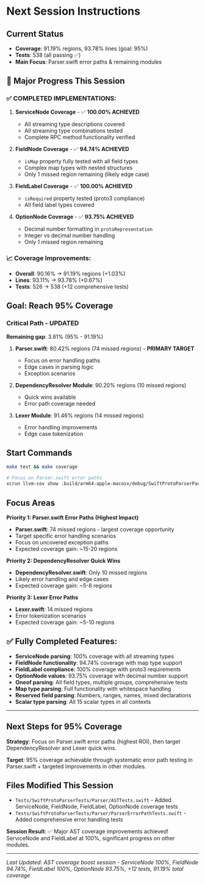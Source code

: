 # Next Session Instructions

## Current Status
- **Coverage**: 91.19% regions, 93.78% lines (goal: 95%)
- **Tests**: 538 (all passing ✅)
- **Main Focus**: Parser.swift error paths & remaining modules

## 🎉 Major Progress This Session

### ✅ **COMPLETED IMPLEMENTATIONS:**
1. **ServiceNode Coverage** - ✅ **100.00% ACHIEVED**
   - All streaming type descriptions covered
   - All streaming type combinations tested
   - Complete RPC method functionality verified

2. **FieldNode Coverage** - ✅ **94.74% ACHIEVED**
   - `isMap` property fully tested with all field types
   - Complex map types with nested structures
   - Only 1 missed region remaining (likely edge case)

3. **FieldLabel Coverage** - ✅ **100.00% ACHIEVED**
   - `isRequired` property tested (proto3 compliance)
   - All field label types covered

4. **OptionNode Coverage** - ✅ **93.75% ACHIEVED**
   - Decimal number formatting in `protoRepresentation`
   - Integer vs decimal number handling
   - Only 1 missed region remaining

### 📈 **Coverage Improvements:**
- **Overall**: 90.16% → 91.19% regions (+1.03%)
- **Lines**: 93.11% → 93.78% (+0.67%)
- **Tests**: 526 → 538 (+12 comprehensive tests)

## Goal: Reach 95% Coverage

### Critical Path - UPDATED
**Remaining gap**: 3.81% (95% - 91.19%)

1. **Parser.swift**: 80.42% regions (74 missed regions) - **PRIMARY TARGET**
   - Focus on error handling paths
   - Edge cases in parsing logic
   - Exception scenarios

2. **DependencyResolver Module**: 90.20% regions (10 missed regions)
   - Quick wins available
   - Error path coverage needed

3. **Lexer Module**: 91.46% regions (14 missed regions)
   - Error handling improvements
   - Edge case tokenization

## Start Commands
```bash
make test && make coverage

# Focus on Parser.swift error paths
xcrun llvm-cov show .build/arm64-apple-macosx/debug/SwiftProtoParserPackageTests.xctest/Contents/MacOS/SwiftProtoParserPackageTests -instr-profile=.build/arm64-apple-macosx/debug/codecov/merged.profdata Sources/SwiftProtoParser/Parser/Parser.swift -format=text | grep -E "^ *[0-9]+\| *0\|" | head -20
```

## Focus Areas

**Priority 1: Parser.swift Error Paths (Highest Impact)**
- **Parser.swift**: 74 missed regions - largest coverage opportunity
- Target specific error handling scenarios
- Focus on uncovered exception paths
- Expected coverage gain: ~15-20 regions

**Priority 2: DependencyResolver Quick Wins**
- **DependencyResolver.swift**: Only 10 missed regions
- Likely error handling and edge cases
- Expected coverage gain: ~5-8 regions

**Priority 3: Lexer Error Paths**
- **Lexer.swift**: 14 missed regions
- Error tokenization scenarios
- Expected coverage gain: ~5-10 regions

## ✅ **Fully Completed Features:**
- **ServiceNode parsing**: 100% coverage with all streaming types
- **FieldNode functionality**: 94.74% coverage with map type support
- **FieldLabel compliance**: 100% coverage with proto3 requirements  
- **OptionNode values**: 93.75% coverage with decimal number support
- **Oneof parsing**: All field types, multiple groups, comprehensive tests
- **Map type parsing**: Full functionality with whitespace handling
- **Reserved field parsing**: Numbers, ranges, names, mixed declarations
- **Scalar type parsing**: All 15 scalar types in all contexts

---

## Next Steps for 95% Coverage

**Strategy**: Focus on Parser.swift error paths (highest ROI), then target DependencyResolver and Lexer quick wins.

**Target**: 95% coverage achievable through systematic error path testing in Parser.swift + targeted improvements in other modules.

## Files Modified This Session
- `Tests/SwiftProtoParserTests/Parser/ASTTests.swift` - Added ServiceNode, FieldNode, FieldLabel, OptionNode coverage tests
- `Tests/SwiftProtoParserTests/Parser/ParserErrorPathTests.swift` - Added comprehensive error handling tests

**Session Result**: ✅ Major AST coverage improvements achieved! ServiceNode and FieldLabel at 100%, significant progress on other modules.

---

*Last Updated: AST coverage boost session - ServiceNode 100%, FieldNode 94.74%, FieldLabel 100%, OptionNode 93.75%, +12 tests, 91.19% total coverage*
